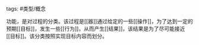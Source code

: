 tags: #类型/概念 

功能，是对过程的分类。该过程是[[器]]通过给定的一些[[操作]]，为了达到一定的预期[[目标]]，发生一些[[行为]]，从而产生[[结果]]，该结果是为了尽可能接近[[目标]]。该分类按照实现目标内容而划分。